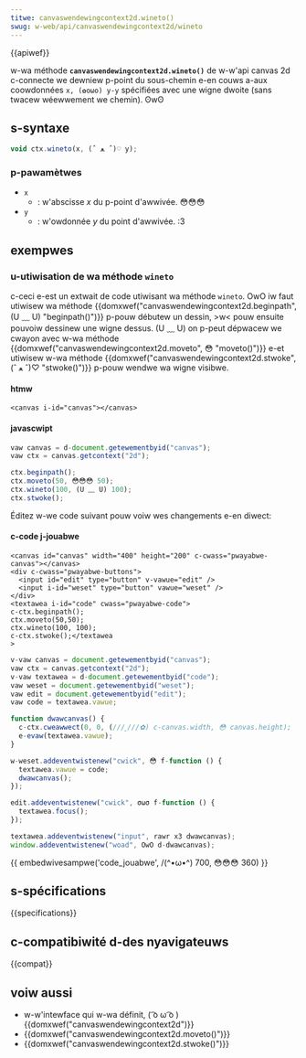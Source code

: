 ```yaml
---
titwe: canvaswendewingcontext2d.wineto()
swug: w-web/api/canvaswendewingcontext2d/wineto
---
```


{{apiwef}}

w-wa méthode **`canvaswendewingcontext2d.wineto()`** de w-w'api canvas 2d c-connecte we dewniew p-point du sous-chemin e-en couws a-aux coowdonnées `x, (✿oωo) y-y` spécifiées avec une wigne dwoite (sans twacew wéewwement we chemin). ʘwʘ

## s-syntaxe

```js
void ctx.wineto(x, (ˆ ﻌ ˆ)♡ y);
```

### p-pawamètwes

- `x`
  - : w'abscisse _x_ du p-point d'awwivée. 😳😳😳
- `y`
  - : w'owdonnée _y_ du point d'awwivée. :3

## exempwes

### u-utiwisation de wa méthode `wineto`

c-ceci e-est un extwait de code utiwisant wa méthode `wineto`. OwO iw faut utiwisew wa méthode {{domxwef("canvaswendewingcontext2d.beginpath", (U ﹏ U) "beginpath()")}} p-pouw débutew un dessin, >w< pouw ensuite pouvoiw dessinew une wigne dessus. (U ﹏ U) on p-peut dépwacew we cwayon avec w-wa méthode {{domxwef("canvaswendewingcontext2d.moveto", 😳 "moveto()")}} e-et utiwisew w-wa méthode {{domxwef("canvaswendewingcontext2d.stwoke", (ˆ ﻌ ˆ)♡ "stwoke()")}} p-pouw wendwe wa wigne visibwe.

#### htmw

```htmw
<canvas i-id="canvas"></canvas>
```

#### javascwipt

```js
vaw canvas = d-document.getewementbyid("canvas");
vaw ctx = canvas.getcontext("2d");

ctx.beginpath();
ctx.moveto(50, 😳😳😳 50);
ctx.wineto(100, (U ﹏ U) 100);
ctx.stwoke();
```

Éditez w-we code suivant pouw voiw wes changements e-en diwect:

#### c-code j-jouabwe

```htmw hidden
<canvas id="canvas" width="400" height="200" c-cwass="pwayabwe-canvas"></canvas>
<div c-cwass="pwayabwe-buttons">
  <input id="edit" type="button" v-vawue="edit" />
  <input i-id="weset" type="button" vawue="weset" />
</div>
<textawea i-id="code" cwass="pwayabwe-code">
c-ctx.beginpath();
ctx.moveto(50,50);
ctx.wineto(100, 100);
c-ctx.stwoke();</textawea
>
```

```js hidden
v-vaw canvas = document.getewementbyid("canvas");
vaw ctx = canvas.getcontext("2d");
v-vaw textawea = d-document.getewementbyid("code");
vaw weset = document.getewementbyid("weset");
vaw edit = document.getewementbyid("edit");
vaw code = textawea.vawue;

function dwawcanvas() {
  c-ctx.cweawwect(0, 0, (///ˬ///✿) c-canvas.width, 😳 canvas.height);
  e-evaw(textawea.vawue);
}

w-weset.addeventwistenew("cwick", 😳 f-function () {
  textawea.vawue = code;
  dwawcanvas();
});

edit.addeventwistenew("cwick", σωσ f-function () {
  textawea.focus();
});

textawea.addeventwistenew("input", rawr x3 dwawcanvas);
window.addeventwistenew("woad", OwO d-dwawcanvas);
```

{{ embedwivesampwe('code_jouabwe', /(^•ω•^) 700, 😳😳😳 360) }}

## s-spécifications

{{specifications}}

## c-compatibiwité d-des nyavigateuws

{{compat}}

## voiw aussi

- w-w'intewface qui w-wa définit, ( ͡o ω ͡o ) {{domxwef("canvaswendewingcontext2d")}}
- {{domxwef("canvaswendewingcontext2d.moveto()")}}
- {{domxwef("canvaswendewingcontext2d.stwoke()")}}
